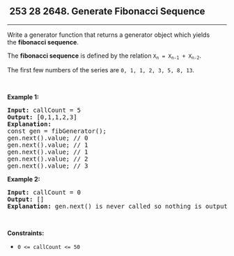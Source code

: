 <h2> 253 28
2648. Generate Fibonacci Sequence</h2><hr><div><p>Write a generator function that returns a generator object which yields the&nbsp;<strong>fibonacci sequence</strong>.</p>

<p>The&nbsp;<strong>fibonacci sequence</strong>&nbsp;is defined by the relation <code>X<sub>n</sub>&nbsp;= X<sub>n-1</sub>&nbsp;+ X<sub>n-2</sub></code>.</p>

<p>The first few numbers&nbsp;of the series are <code>0, 1, 1, 2, 3, 5, 8, 13</code>.</p>

<p>&nbsp;</p>
<p><strong class="example">Example 1:</strong></p>

<pre><strong>Input:</strong> callCount = 5
<strong>Output:</strong> [0,1,1,2,3]
<strong>Explanation:</strong>
const gen = fibGenerator();
gen.next().value; // 0
gen.next().value; // 1
gen.next().value; // 1
gen.next().value; // 2
gen.next().value; // 3
</pre>

<p><strong class="example">Example 2:</strong></p>

<pre><strong>Input:</strong> callCount = 0
<strong>Output:</strong> []
<strong>Explanation:</strong> gen.next() is never called so nothing is outputted
</pre>

<p>&nbsp;</p>
<p><strong>Constraints:</strong></p>

<ul>
	<li><code>0 &lt;= callCount &lt;= 50</code></li>
</ul>
</div>